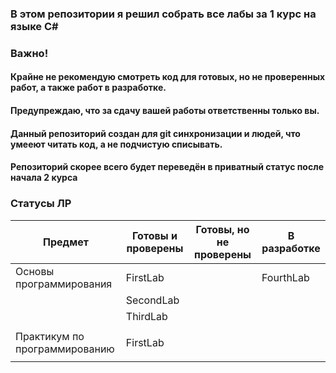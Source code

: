 ### В этом репозитории я решил собрать все лабы за 1 курс на языке C#

### Важно! 
#### Крайне не рекомендую смотреть код для готовых, но не проверенных работ, а также работ в разработке. 
#### Предупреждаю, что за сдачу вашей работы ответственны только вы. 
#### Данный репозиторий создан для git синхронизации и людей, что умееют читать код, а не подчистую списывать. 
#### Репозиторий скорее всего будет переведён в приватный статус после начала 2 курса 

### Статусы ЛР
| **Предмет**                   | **Готовы и проверены** | **Готовы, но не проверены** | **В разработке** |
| ----------------------------- | ---------------------- | --------------------------- | ---------------- |
| Основы программирования       | FirstLab               |                             | FourthLab        |
|                               | SecondLab              |                             |                  |
|                               | ThirdLab               |                             |                  |
|                               |                        |                             |                  |
| Практикум по программированию | FirstLab               |                             |                  |
|                               |                        |
